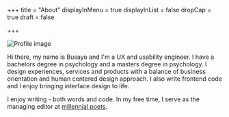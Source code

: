 +++
title = "About"
displayInMenu = true
displayInList = false
dropCap = true
draft = false

+++

![Profile image](/about/images/profile-img.jpg)

Hi there, my name is Busayo and I'm a UX and usability engineer. I have a bachelors degree in psychology and a masters degree in psychology. I design experiences, services and products with a balance of business orientation and human centered design approach. I also write frontend code and I enjoy bringing interface design to life.

I enjoy writing - both words and code. In my free time, I serve as the managing editor at [millennial poets](https://medium.com/@millennialpoets).


